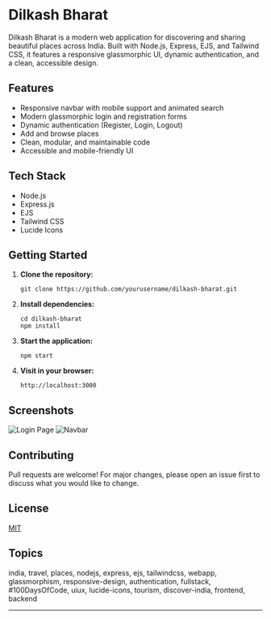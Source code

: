 # Dilkash Bharat

Dilkash Bharat is a modern web application for discovering and sharing beautiful places across India. Built with Node.js, Express, EJS, and Tailwind CSS, it features a responsive glassmorphic UI, dynamic authentication, and a clean, accessible design.

## Features

- Responsive navbar with mobile support and animated search
- Modern glassmorphic login and registration forms
- Dynamic authentication (Register, Login, Logout)
- Add and browse places
- Clean, modular, and maintainable code
- Accessible and mobile-friendly UI

## Tech Stack

- Node.js
- Express.js
- EJS
- Tailwind CSS
- Lucide Icons

## Getting Started

1. **Clone the repository:**
   ```
   git clone https://github.com/yourusername/dilkash-bharat.git
   ```

2. **Install dependencies:**
   ```
   cd dilkash-bharat
   npm install
   ```

3. **Start the application:**
   ```
   npm start
   ```

4. **Visit in your browser:**
   ```
   http://localhost:3000
   ```

## Screenshots

![Login Page](screenshots/login.png)
![Navbar](screenshots/navbar.png)

## Contributing

Pull requests are welcome! For major changes, please open an issue first to discuss what you would like to change.

## License

[MIT](LICENSE)

## Topics

india, travel, places, nodejs, express, ejs, tailwindcss, webapp, glassmorphism, responsive-design, authentication, fullstack, #100DaysOfCode, uiux, lucide-icons, tourism, discover-india, frontend, backend

---
